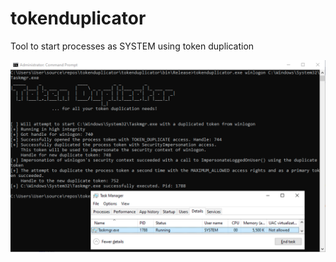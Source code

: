 # tokenduplicator
Tool to start processes as SYSTEM using token duplication


![alt text](https://github.com/magnusstubman/tokenduplicator/blob/main/screenshot.png?raw=true)